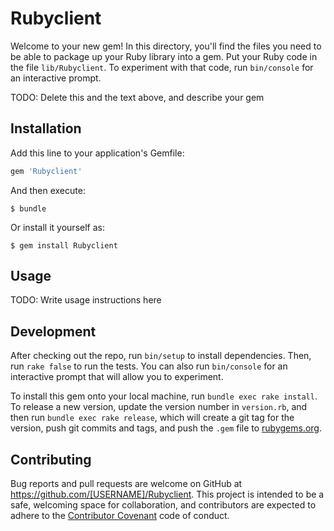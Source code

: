 # Rubyclient

Welcome to your new gem! In this directory, you'll find the files you need to be able to package up your Ruby library into a gem. Put your Ruby code in the file `lib/Rubyclient`. To experiment with that code, run `bin/console` for an interactive prompt.

TODO: Delete this and the text above, and describe your gem

## Installation

Add this line to your application's Gemfile:

```ruby
gem 'Rubyclient'
```

And then execute:

    $ bundle

Or install it yourself as:

    $ gem install Rubyclient

## Usage

TODO: Write usage instructions here

## Development

After checking out the repo, run `bin/setup` to install dependencies. Then, run `rake false` to run the tests. You can also run `bin/console` for an interactive prompt that will allow you to experiment.

To install this gem onto your local machine, run `bundle exec rake install`. To release a new version, update the version number in `version.rb`, and then run `bundle exec rake release`, which will create a git tag for the version, push git commits and tags, and push the `.gem` file to [rubygems.org](https://rubygems.org).

## Contributing

Bug reports and pull requests are welcome on GitHub at https://github.com/[USERNAME]/Rubyclient. This project is intended to be a safe, welcoming space for collaboration, and contributors are expected to adhere to the [Contributor Covenant](contributor-covenant.org) code of conduct.

